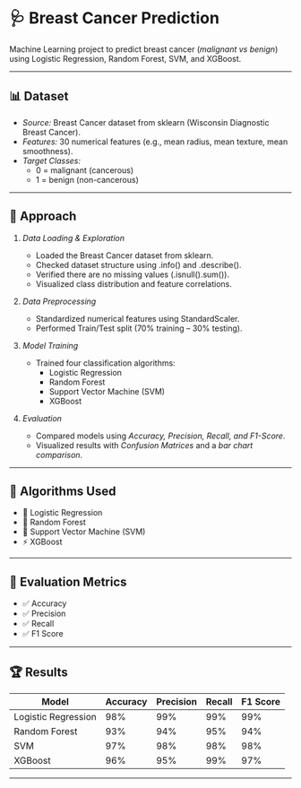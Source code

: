 # 🩺 Breast Cancer Prediction  

Machine Learning project to predict breast cancer (*malignant vs benign*) using Logistic Regression, Random Forest, SVM, and XGBoost.  

---

## 📊 Dataset  
- *Source:* Breast Cancer dataset from sklearn (Wisconsin Diagnostic Breast Cancer).  
- *Features:* 30 numerical features (e.g., mean radius, mean texture, mean smoothness).  
- *Target Classes:*  
  - 0 = malignant (cancerous)  
  - 1 = benign (non-cancerous)  

---

## 🔎 Approach  

1. *Data Loading & Exploration*  
   - Loaded the Breast Cancer dataset from sklearn.  
   - Checked dataset structure using .info() and .describe().  
   - Verified there are no missing values (.isnull().sum()).  
   - Visualized class distribution and feature correlations.  

2. *Data Preprocessing*  
   - Standardized numerical features using StandardScaler.  
   - Performed Train/Test split (70% training – 30% testing).  

3. *Model Training*  
   - Trained four classification algorithms:  
     - Logistic Regression  
     - Random Forest  
     - Support Vector Machine (SVM)  
     - XGBoost  

4. *Evaluation*  
   - Compared models using *Accuracy, Precision, Recall, and F1-Score*.  
   - Visualized results with *Confusion Matrices* and a *bar chart comparison*.  

---

## 🤖 Algorithms Used  
- 🔹 Logistic Regression  
- 🌲 Random Forest  
- 📐 Support Vector Machine (SVM)  
- ⚡ XGBoost  

---

## 📏 Evaluation Metrics  
- ✅ Accuracy  
- ✅ Precision  
- ✅ Recall  
- ✅ F1 Score  

---

## 🏆 Results  
| Model                | Accuracy | Precision | Recall | F1 Score |  
|-----------------------|----------|-----------|--------|----------|  
| Logistic Regression   | 98%      | 99%       | 99%    | 99%      |  
| Random Forest         | 93%      | 94%       | 95%    | 94%      |  
| SVM                   | 97%      | 98%       | 98%    | 98%      |  
| XGBoost               | 96%      | 95%       | 99%    | 97%      |  

---
